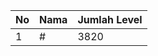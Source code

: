 | No | Nama            | Jumlah Level |
|----|-----------------|--------------|
| 1  | #    |    3820        |
